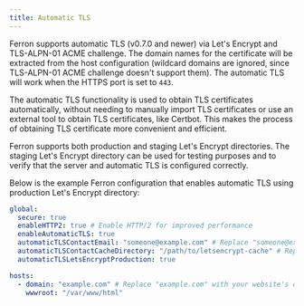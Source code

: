```yaml
---
title: Automatic TLS
---
```


Ferron supports automatic TLS (v0.7.0 and newer) via Let's Encrypt and TLS-ALPN-01 ACME challenge. The domain names for the certificate will be extracted from the host configuration (wildcard domains are ignored, since TLS-ALPN-01 ACME challenge doesn't support them). The automatic TLS will work when the HTTPS port is set to `443`.

The automatic TLS functionality is used to obtain TLS certificates automatically, without needing to manually import TLS certificates or use an external tool to obtain TLS certificates, like Certbot. This makes the process of obtaining TLS certificate more convenient and efficient.

Ferron supports both production and staging Let's Encrypt directories. The staging Let's Encrypt directory can be used for testing purposes and to verify that the server and automatic TLS is configured correctly.

Below is the example Ferron configuration that enables automatic TLS using production Let's Encrypt directory:

```yaml
global:
  secure: true
  enableHTTP2: true # Enable HTTP/2 for improved performance
  enableAutomaticTLS: true
  automaticTLSContactEmail: "someone@example.com" # Replace "someone@example.com" with actual email address
  automaticTLSContactCacheDirectory: "/path/to/letsencrypt-cache" # Replace "/path/to/letsencrypt-cache" with actual cache directory. Optional property, but recommended
  automaticTLSLetsEncryptProduction: true

hosts:
  - domain: "example.com" # Replace "example.com" with your website's domain name
    wwwroot: "/var/www/html"
```
